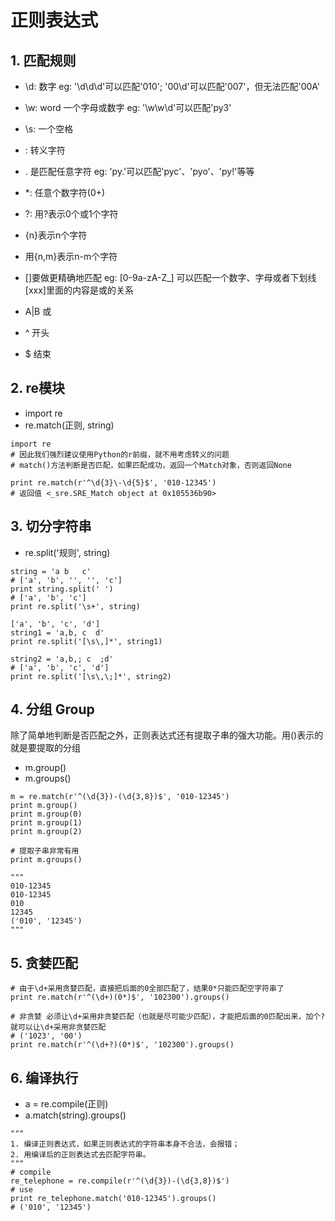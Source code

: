 # 正则表达式

## 1. 匹配规则
- \d: 数字
  eg: '\d\d\d'可以匹配'010';
      '00\d'可以匹配'007'，但无法匹配'00A'
    
- \w: word 一个字母或数字
  eg: '\w\w\d'可以匹配'py3'

- \s: 一个空格

- \: 转义字符

- . 是匹配任意字符
  eg: 'py.'可以匹配'pyc'、'pyo'、'py!'等等

- *: 任意个数字符(0+)

- ?: 用?表示0个或1个字符

- {n}表示n个字符

- 用{n,m}表示n-m个字符

- []要做更精确地匹配 eg: [0-9a-zA-Z\_] 可以匹配一个数字、字母或者下划线 [xxx]里面的内容是或的关系
- A|B 或

- ^ 开头
  
- $ 结束

## 2. re模块
- import re
- re.match(正则, string)
```
import re
# 因此我们强烈建议使用Python的r前缀，就不用考虑转义的问题
# match()方法判断是否匹配，如果匹配成功，返回一个Match对象，否则返回None

print re.match(r'^\d{3}\-\d{5}$', '010-12345')
# 返回值 <_sre.SRE_Match object at 0x105536b90>
```

## 3. 切分字符串
- re.split('规则', string)

```
string = 'a b   c'
# ['a', 'b', '', '', 'c']
print string.split(' ')
# ['a', 'b', 'c']
print re.split('\s+', string)

['a', 'b', 'c', 'd']
string1 = 'a,b, c  d'
print re.split('[\s\,]*', string1)

string2 = 'a,b,; c  ;d'
# ['a', 'b', 'c', 'd']
print re.split('[\s\,\;]*', string2)
```

## 4. 分组 Group
除了简单地判断是否匹配之外，正则表达式还有提取子串的强大功能。用()表示的就是要提取的分组

- m.group()
- m.groups()
```
m = re.match(r'^(\d{3})-(\d{3,8})$', '010-12345')
print m.group()
print m.group(0)
print m.group(1)
print m.group(2)

# 提取子串非常有用
print m.groups()

"""
010-12345
010-12345
010
12345
('010', '12345')
"""
```

## 5. 贪婪匹配

```
# 由于\d+采用贪婪匹配，直接把后面的0全部匹配了，结果0*只能匹配空字符串了
print re.match(r'^(\d+)(0*)$', '102300').groups()

# 非贪婪 必须让\d+采用非贪婪匹配（也就是尽可能少匹配），才能把后面的0匹配出来，加个?就可以让\d+采用非贪婪匹配
# ('1023', '00')
print re.match(r'^(\d+?)(0*)$', '102300').groups()
```

## 6. 编译执行
- a = re.compile(正则)
- a.match(string).groups()
  
```
"""
1. 编译正则表达式，如果正则表达式的字符串本身不合法，会报错；
2. 用编译后的正则表达式去匹配字符串。
"""
# compile
re_telephone = re.compile(r'^(\d{3})-(\d{3,8})$')
# use
print re_telephone.match('010-12345').groups()
# ('010', '12345')
```